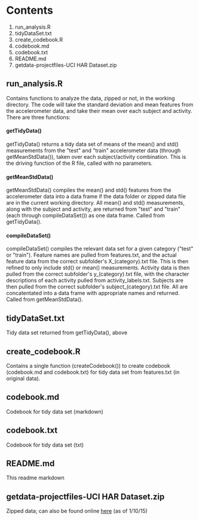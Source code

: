 # Contents
1. run_analysis.R
2. tidyDataSet.txt
2. create_codebook.R
3. codebook.md
4. codebook.txt
4. README.md
5. getdata-projectfiles-UCI HAR Dataset.zip

## run_analysis.R
Contains functions to analyze the data, zipped or not, in the working directory. The code will take the standard deviation and mean features from the accelerometer data, and take their mean over each subject and activity. There are three functions:

#### getTidyData()

getTidyData() returns a tidy data set of means of the mean() and std() measurements from the "test" and "train" accelerometer data (through getMeanStdData()), taken over each subject/activity combination. This is the driving function of the R file, called with no parameters.

#### getMeanStdData()

getMeanStdData() compiles the mean() and std() features from the accelerometer data into a data frame if the data folder or zipped data file are in the current working directory. All mean() and std() measurements, along with the subject and activity, are returned from "test" and "train" (each through compileDataSet()) as one data frame. Called from getTidyData().

#### compileDataSet()

compileDataSet() compiles the relevant data set for a given category ("test" or "train"). Feature names are pulled from features.txt, and the actual feature data from the correct subfolder's X_(category).txt file. This is then refined to only include std() or mean() measurements. Activity data is then pulled from the correct subfolder's y_(category).txt file, with the character descriptions of each activity pulled from activity_labels.txt. Subjects are then pulled from the correct subfolder's subject_(category).txt file. All are concatentated into a data frame with appropriate names and returned. Called from getMeanStdData().

## tidyDataSet.txt

Tidy data set returned from getTidyData(), above

## create_codebook.R

Contains a single function (createCodebook()) to create codebook (codebook.md and codebook.txt) for tidy data set from features.txt (in original data).

## codebook.md

Codebook for tidy data set (markdown)

## codebook.txt

Codebook for tidy data set (txt)

## README.md

This readme markdown

## getdata-projectfiles-UCI HAR Dataset.zip

Zipped data; can also be found online [here](https://d396qusza40orc.cloudfront.net/getdata%2Fprojectfiles%2FUCI%20HAR%20Dataset.zip) (as of 1/10/15)